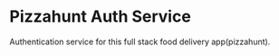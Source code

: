 <!-- docker run --rm -it -v $(pwd):/user/src/app -v /usr/src/app/node_modules --env-file $(pwd)/.env -p 5000:5000 -e NODE_ENV=development auth-service:dev -->

<!-- docker run --rm --name some-postgres -e POSTGRES_USER=root -e POSTGRES_PASSWORD=postgres -v pgdata:/var/lib/postgresql/data -p 5432:5432 postgres  -->

<!-- psql -U root -> in docker container-->

<!-- npm run migration:generate -- src/migration/migration -d src/config/data-source.ts -->
<!-- npm run migration:run -- -d src/config/data-source.ts -->

# Pizzahunt Auth Service

Authentication service for this full stack food delivery app(pizzahunt).
